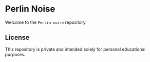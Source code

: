 # Perlin Noise

Welcome to the `Perlin noise` repository. 

## License

This repository is private and intended solely for personal educational purposes.